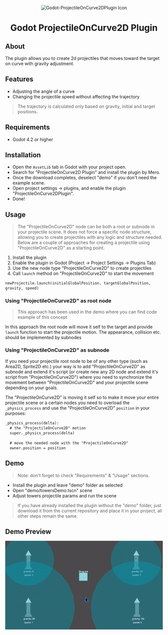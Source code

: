 <p align="center">
  <img src="./extra/githubIcon.png"  height="100" alt="Godot-ProjectileOnCurve2DPlugin Icon"/>
</p>

<h1 align="center">
  Godot ProjectileOnCurve2D Plugin
</h1>

## About

The plugin allows you to create 2d projectiles that moves toward the target on curve with gravity adjustment.


## Features

- Adjusting the angle of a curve
- Changing the projectile speed without affecting the trajectory
  
> The trajectory is calculated only based on gravity, initial and target positions.


## Requirements 

- Godot 4.2 or higher


## Installation

- Open the `AssetLib` tab in Godot with your project open.
- Search for "ProjectileOnCurve2D Plugin" and install the plugin by Mero.
- Once the download completes, deselect "demo" if you don't need the example scene.
- Open project settings -> plugins, and enable the plugin "ProjectileOnCurve2DPlugin".
- Done!


## Usage
  
> The "ProjectileOnCurve2D" node can be both a root or subnode in your projectile scene. It does not force a specific node structure, allowing you to create projectiles with any logic and structure needed. Below are a couple of approaches for creating a projectile using "ProjectileOnCurve2D" as a starting point.

1. Install the plugin
2. Enable the plugin in Godot (Project -> Project Settings -> Plugins Tab)
3. Use the new node type "ProjectileOnCurve2D" to create projectiles
4. Call `launch` method on "ProjectileOnCurve2D" to start the movement

```
newProjectile.launch(initialGlobalPosition, targetGlobalPosition, gravity, speed)
```


### Using "ProjectileOnCurve2D" as root node

> This approach has been used in the demo where you can find code example of this concept

In this approach the root node will move it self to the target and provide `launch` function to start the projectile motion. The appearance, collision etc. should be implemented by subnodes


### Using "ProjectileOnCurve2D" as subnode

If you need your projectile root node to be of any other type (such as Area2D, Sprite2D etc.) your way is to add "ProjectileOnCurve2D" as subnode and extend it's script (or create new any 2D node and extend it's script from "ProjectileOnCurve2D") where you need to synchronize the movement between "ProjectileOnCurve2D" and your projectile scene depending on your goals. 

The "ProjectileOnCurve2D" is moving it self so to make it move your entire projectile scene or a certain nodes you need to overload the `_physics_process` and use the "ProjectileOnCurve2D" `position` in your purposes:

```
_physics_process(delta):
  # the "ProjectileOnCurve2D" motion
  super._physics_process(delta)

  # move the needed node with the "ProjectileOnCurve2D"
  owner.position = position
```


## Demo

> Note: don't forget to check "Requirements" & "Usage" sections.

- Install the plugin and leave "demo" folder as selected
- Open "demo/towersDemo.tscn" scene
- Adjust towers projectile params and run the scene

> If you have already installed the plugin without the "demo" folder, just download it from the current repository and place it in your project, all other steps remain the same.


## Demo Preview 

![demo preview](./demoPreview.gif)
